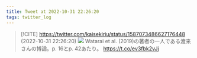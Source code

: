 ```yaml
---
title: Tweet at 2022-10-31 22:26:20
tags: twitter_log
---
```


> [!CITE] https://twitter.com/kaisekiriu/status/1587073486627176448 (2022-10-31 22:26:20)
> ![](https://twitter.com/kaisekiriu/status/1587073486627176448)
> Watarai et al. (2019)の著者の一人である渡来さんの博論。p. 16とp. 42あたり。
> https://t.co/ev3fbk2vJj

